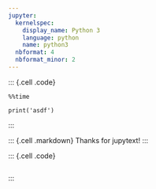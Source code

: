 ```yaml
---
jupyter:
  kernelspec:
    display_name: Python 3
    language: python
    name: python3
  nbformat: 4
  nbformat_minor: 2
---
```


::: {.cell .code}
``` {.python}
%%time

print('asdf')
```
:::

::: {.cell .markdown}
Thanks for jupytext!
:::

::: {.cell .code}
``` {.python}
```
:::
